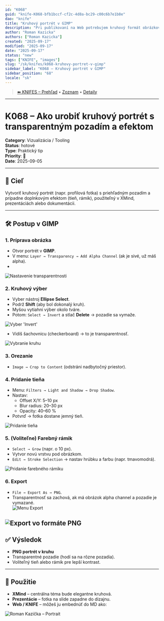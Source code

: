 ```yaml
---
id: "K068"
guid: "knife-K068-bfb1bccf-cf2c-4d8a-bc29-c00c6b7e1b8e"
dao: "knife"
title: "Kruhový portrét v GIMP"
description: "Pri publikovaní na Web potrebujem kruhový formát obrázkov. Najjednoduchšie je použiť GIMP. Práca na 5 minút"
author: "Roman Kazicka"
authors: ["Roman Kazicka"]
created: "2025-09-17"
modified: "2025-09-17"
date: "2025-09-17"
status: "new"
tags: ["KNIFE", "images"]
slug: "/sk/knifes/k068-kruhovy-portret-v-gimp"
sidebar_label: "K068 – Kruhový portrét v GIMP"
sidebar_position: "68"
locale: "sk"
---
```

<!-- body:start -->

<!-- nav:knifes -->
> [⬅ KNIFES – Prehľad](/sk/knifes/knifesOverview) • [Zoznam](../KNIFE_Overview_List.md) • [Detaily](../KNIFE_Overview_Details.md)
---

# K068 – Ako urobiť kruhový portrét s transparentným pozadím a efektom

**Category**: Vizualizácia / Tooling  
**Status**: hotové  
**Type**: Praktický tip  
**Priority**: 🎯  
**Date**: 2025-09-05  

---

## 🎯 Cieľ
Vytvoriť kruhový portrét (napr. profilová fotka) s priehľadným pozadím a prípadne doplnkovým efektom (tieň, rámik), použiteľný v XMind, prezentáciách alebo dokumentácii.

---

## 🛠️ Postup v GIMP

### 1. Príprava obrázka
- Otvor portrét v **GIMP**.  
- V menu: `Layer → Transparency → Add Alpha Channel` (ak je sivé, už máš alpha).  
- 
![Nastavenie transparentnosti](./img/02-see-transparency-alpha.png)
### 2. Kruhový výber
- Vyber nástroj **Ellipse Select**.  
- Podrž **Shift** (aby bol dokonalý kruh).  
- Myšou vytiahni výber okolo tváre.  
- Potom: `Select → Invert` a stlač **Delete** → pozadie sa vymaže.  
  
![Vyber 'Invert'](./img/05-select-invert.png)

- Vidíš šachovnicu (checkerboard) → to je transparentnosť.  

![Vybranie kruhu](./img/01-menu-Select-elipse.png)

### 3. Orezanie
- `Image → Crop to Content` (odstráni nadbytočný priestor).  

### 4. Pridanie tieňa
- Menu: `Filters → Light and Shadow → Drop Shadow`.  
- Nastav:  
  - Offset X/Y: 5–10 px  
  - Blur radius: 20–30 px  
  - Opacity: 40–60 %  
- Potvrď → fotka dostane jemný tieň.  

![Pridanie tieňa](./img/03-drop-shadow.png)

### 5. (Voliteľne) Farebný rámik
- `Select → Grow` (napr. o 10 px).  
- Vytvor novú vrstvu pod obrázkom.  
- `Edit → Stroke Selection` → nastav hrúbku a farbu (napr. tmavomodrá).  

![Pridanie farebného rámiku](./img/04-stroke-selection-line.png)

### 6. Export
- `File → Export As → PNG`.  
- Transparentnosť sa zachová, ak má obrázok alpha channel a pozadie je vymazané.  
![Menu Export](./img/06-menu-export.png)

![Export vo formáte PNG](./img/07-export-to-png.png)
---

## ✅ Výsledok
- **PNG portrét v kruhu**  
- Transparentné pozadie (hodí sa na rôzne pozadia).  
- Voliteľný tieň alebo rámik pre lepší kontrast.  

---

## 🧭 Použitie
- **XMind** – centrálna téma bude elegantne kruhová.  
- **Prezentácie** – fotka na slide zapadne do dizajnu.  
- **Web / KNIFE** – môžeš ju embednúť do MD ako:

![Roman Kazička – Portrait](./img/rka-portret-circle-04.png)
